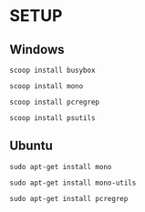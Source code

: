 # SETUP

## Windows

```scoop install busybox```

```scoop install mono```

```scoop install pcregrep```

```scoop install psutils```

## Ubuntu

```sudo apt-get install mono```

```sudo apt-get install mono-utils```

```sudo apt-get install pcregrep```

